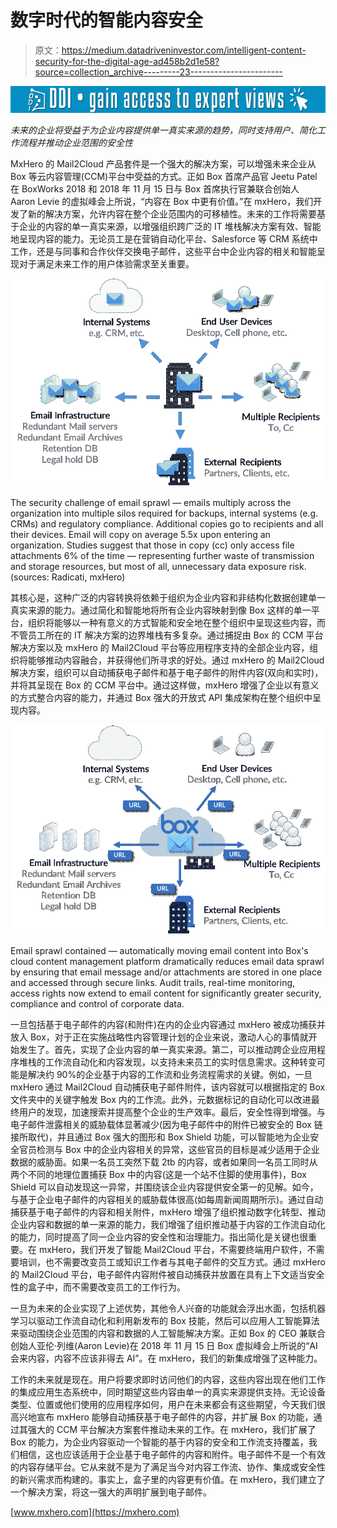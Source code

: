 # 数字时代的智能内容安全

> 原文：<https://medium.datadriveninvestor.com/intelligent-content-security-for-the-digital-age-ad458b2d1e58?source=collection_archive---------23----------------------->

[![](img/9ce785942190ec24db53882eaf4941ef.png)](http://www.track.datadriveninvestor.com/1B9E)

*未来的企业将受益于为企业内容提供单一真实来源的趋势，同时支持用户、简化工作流程并推动企业范围的安全性*

MxHero 的 Mail2Cloud 产品套件是一个强大的解决方案，可以增强未来企业从 Box 等云内容管理(CCM)平台中受益的方式。正如 Box 首席产品官 Jeetu Patel 在 BoxWorks 2018 和 2018 年 11 月 15 日与 Box 首席执行官兼联合创始人 Aaron Levie 的虚拟峰会上所说，“内容在 Box 中更有价值。”在 mxHero，我们开发了新的解决方案，允许内容在整个企业范围内的可移植性。未来的工作将需要基于企业的内容的单一真实来源，以增强组织跨广泛的 IT 堆栈解决方案有效、智能地呈现内容的能力。无论员工是在营销自动化平台、Salesforce 等 CRM 系统中工作，还是与同事和合作伙伴交换电子邮件，这些平台中企业内容的相关和智能呈现对于满足未来工作的用户体验需求至关重要。

![](img/34e36d32a497242fdd77b1a961ed27f1.png)

The security challenge of email sprawl — emails multiply across the organization into multiple silos required for backups, internal systems (e.g. CRMs) and regulatory compliance. Additional copies go to recipients and all their devices. Email will copy on average 5.5x upon entering an organization. Studies suggest that those in copy (cc) only access file attachments 6% of the time — representing further waste of transmission and storage resources, but most of all, unnecessary data exposure risk. (sources: Radicati, mxHero)

其核心是，这种广泛的内容转换将依赖于组织为企业内容和非结构化数据创建单一真实来源的能力。通过简化和智能地将所有企业内容映射到像 Box 这样的单一平台，组织将能够以一种有意义的方式智能和安全地在整个组织中呈现这些内容，而不管员工所在的 IT 解决方案的边界堆栈有多复杂。通过捕捉由 Box 的 CCM 平台解决方案以及 mxHero 的 Mail2Cloud 平台等应用程序支持的全部企业内容，组织将能够推动内容融合，并获得他们所寻求的好处。通过 mxHero 的 Mail2Cloud 解决方案，组织可以自动捕获电子邮件和基于电子邮件的附件内容(双向和实时)，并将其呈现在 Box 的 CCM 平台中。通过这样做，mxHero 增强了企业以有意义的方式整合内容的能力，并通过 Box 强大的开放式 API 集成架构在整个组织中呈现内容。

![](img/9bb9b4da499fc25ca4094708d9874d25.png)

Email sprawl contained — automatically moving email content into Box's cloud content management platform dramatically reduces email data sprawl by ensuring that email message and/or attachments are stored in one place and accessed through secure links. Audit trails, real-time monitoring, access rights now extend to email content for significantly greater security, compliance and control of corporate data.

一旦包括基于电子邮件的内容(和附件)在内的企业内容通过 mxHero 被成功捕获并放入 Box，对于正在实施战略性内容管理计划的企业来说，激动人心的事情就开始发生了。首先，实现了企业内容的单一真实来源。第二，可以推动跨企业应用程序堆栈的工作流自动化和内容发现，以支持未来员工的实时信息需求。这种转变可能是解决约 90%的企业基于内容的工作流和业务流程需求的关键。例如，一旦 mxHero 通过 Mail2Cloud 自动捕获电子邮件附件，该内容就可以根据指定的 Box 文件夹中的关键字触发 Box 内的工作流。此外，元数据标记的自动化可以改进最终用户的发现，加速搜索并提高整个企业的生产效率。最后，安全性得到增强。与电子邮件泄露相关的威胁载体显著减少(因为电子邮件中的附件已被安全的 Box 链接所取代)，并且通过 Box 强大的图形和 Box Shield 功能，可以智能地为企业安全官员检测与 Box 中的企业内容相关的异常，这些官员的目标是减少适用于企业数据的威胁面。如果一名员工突然下载 2tb 的内容，或者如果同一名员工同时从两个不同的地理位置捕获 Box 中的内容(这是一个站不住脚的使用事件)，Box Shield 可以自动发现这一异常，并围绕该企业内容提供安全第一的见解。如今，与基于企业电子邮件的内容相关的威胁载体很高(如每周新闻周期所示)。通过自动捕获基于电子邮件的内容和相关附件，mxHero 增强了组织推动数字化转型、推动企业内容和数据的单一来源的能力，我们增强了组织推动基于内容的工作流自动化的能力，同时提高了同一企业内容的安全性和治理能力。指出简化是关键也很重要。在 mxHero，我们开发了智能 Mail2Cloud 平台，不需要终端用户软件，不需要培训，也不需要改变员工或知识工作者与其电子邮件的交互方式。通过 mxHero 的 Mail2Cloud 平台，电子邮件内容附件被自动捕获并放置在具有上下文适当安全性的盒子中，而不需要改变员工的工作行为。

一旦为未来的企业实现了上述优势，其他令人兴奋的功能就会浮出水面，包括机器学习以驱动工作流自动化和利用新发布的 Box 技能，然后可以应用人工智能算法来驱动围绕企业范围的内容和数据的人工智能解决方案。正如 Box 的 CEO 兼联合创始人亚伦·列维(Aaron Levie)在 2018 年 11 月 15 日 Box 虚拟峰会上所说的“AI 会来内容，内容不应该非得去 AI”。在 mxHero，我们的新集成增强了这种能力。

工作的未来就是现在。用户将要求即时访问他们的内容，这些内容出现在他们工作的集成应用生态系统中，同时期望这些内容由单一的真实来源提供支持。无论设备类型、位置或他们使用的应用程序如何，用户在未来都会有这些期望，今天我们很高兴地宣布 mxHero 能够自动捕获基于电子邮件的内容，并扩展 Box 的功能，通过其强大的 CCM 平台解决方案套件推动未来的工作。在 mxHero，我们扩展了 Box 的能力，为企业内容驱动一个智能的基于内容的安全和工作流支持覆盖，我们相信，这也应该适用于企业基于电子邮件的内容和附件。电子邮件不是一个有效的内容存储平台。它从来就不是为了满足当今对内容工作流、协作、集成或安全性的新兴需求而构建的。事实上，盒子里的内容更有价值。在 mxHero，我们建立了一个解决方案，将这一强大的声明扩展到电子邮件。

[www.mxhero.com](https://mxhero.com)